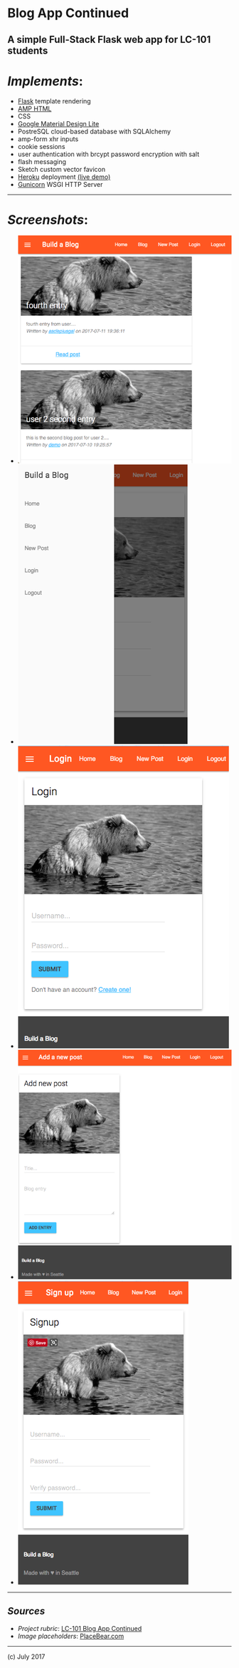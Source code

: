 # Blog App Continued
## A simple Full-Stack Flask web app for LC-101 students

# _Implements_:

- [Flask](http://flask.pocoo.org/) template rendering
- [AMP HTML](https://www.ampproject.org/learn/overview/)
- CSS
- [Google Material Design Lite](https://getmdl.io/)
- PostreSQL cloud-based database with SQLAlchemy
- amp-form xhr inputs
- cookie sessions
- user authentication with brcypt password encryption with salt
- flash messaging
- Sketch custom vector favicon
- [Heroku](http://heroku.com) deployment [(live demo)](https://build-a-blog-app.herokuapp.com/) 
- [Gunicorn](http://gunicorn.org/) WSGI HTTP Server

***

# _Screenshots_:

- ![](/static/img/blog.png)
- ![](/static/img/drawer.png)
- ![](/static/img/login.png)
- ![](/static/img/new_post.png)
- ![](/static/img/signup.png)

***

## _Sources_

- _Project rubric_: [LC-101 Blog App Continued](http://education.launchcode.org/web-fundamentals/assignments/blogz/)
- _Image placeholders_: [PlaceBear.com](http://www.placebear.com)

***

(c) July 2017